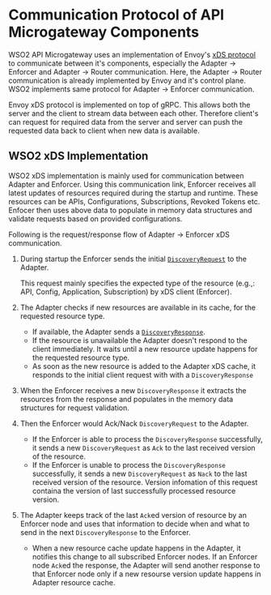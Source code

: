 # Communication Protocol of API Microgateway Components

WSO2 API Microgateway uses an implementation of Envoy's [xDS protocol](https://www.envoyproxy.io/docs/envoy/latest/api-docs/xds_protocol#xds-rest-and-grpc-protocol) to communicate between it's components, especially the Adapter -> Enforcer and Adapter -> Router communication. Here, the Adapter -> Router communication is already implemented by Envoy and it's control plane. WSO2 implements same protocol for Adapter -> Enforcer communication.

Envoy xDS protocol is implemented on top of gRPC. This allows both the server and the client to stream data between each other. Therefore client's can request for required data from the server and server can push the requested data back to client when new data is available.

## WSO2 xDS Implementation

WSO2 xDS implementation is mainly used for communication between Adapter and Enforcer. Using this communication link, Enforcer receives all latest updates of resources required during the startup and runtime. These resources can be APIs, Configurations, Subscriptions, Revoked Tokens etc. Enfocer then uses above data to populate in memory data structures and validate requests based on provided configurations.

Following is the request/response flow of Adapter -> Enforcer xDS communication.
1. During startup the Enforcer sends the initial [`DiscoveryRequest`](https://www.envoyproxy.io/docs/envoy/latest/api-v3/service/discovery/v3/discovery.proto#service-discovery-v3-discoveryrequest) to the Adapter.
    
    This request mainly specifies the expected type of the resource (e.g.,: API, Config, Application, Subscription) by xDS client (Enforcer).
2. The Adapter checks if new resources are available in its cache, for the requested resource type.
    - If available, the Adapter sends a [`DiscoveryResponse`](https://www.envoyproxy.io/docs/envoy/latest/api-v3/service/discovery/v3/discovery.proto#service-discovery-v3-discoveryresponse).
    - If the resource is unavailable the Adapter doesn't respond to the client immediately. It waits until a new resource update happens for the requested resource type.
    - As soon as the new resource is added to the Adapter xDS cache, it responds to the initial client request with with a `DiscoveryResponse`
3. When the Enforcer receives a new `DiscoveryResponse` it extracts the resources from the response and populates in the memory data structures for request validation.
4. Then the Enforcer would Ack/Nack `DiscoveryRequest` to the Adapter.
    - If the Enforcer is able to process the `DiscoveryResponse` successfully, it sends a new `DiscoveryRequest` as `Ack` to the last received version of the resource.
    - If the Enforcer is unable to process the `DiscoveryResponse` successfully, it sends a new `DiscoveryRequest` as `Nack` to the last received version of the resource. Version infomation of this request containa the version of last successfully processed resource version.
5. The Adapter keeps track of the last `Ack`ed version of resource by an Enforcer node and uses that information to decide when and what to send in the next `DiscoveryResponse` to the Enforcer.
    - When a new resource cache update happens in the Adapter, it notifies this change to all subscribed Enforcer nodes. If an Enforcer node `Ack`ed the response, the Adapter will send another response to that Enforcer node only if a new resourse version update happens in Adapter resource cache.
